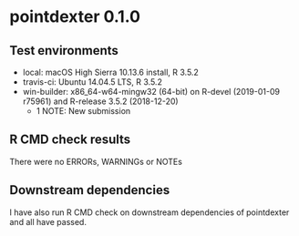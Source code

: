 pointdexter 0.1.0
=================

## Test environments
* local: macOS High Sierra 10.13.6 install, R 3.5.2
* travis-ci: Ubuntu 14.04.5 LTS, R 3.5.2
* win-builder: x86_64-w64-mingw32 (64-bit) on R-devel (2019-01-09 r75961) and R-release 3.5.2 (2018-12-20)
    + 1 NOTE: New submission

## R CMD check results
There were no ERRORs, WARNINGs or NOTEs

## Downstream dependencies
I have also run R CMD check on downstream dependencies of pointdexter and all have passed.
